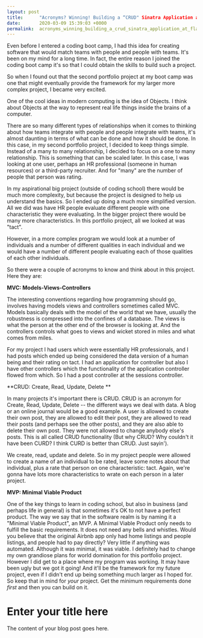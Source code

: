 ```yaml
---
layout: post
title:      "Acronyms? Winning! Building a “CRUD" Sinatra Application at Flatiron"
date:       2020-03-09 15:39:03 +0000
permalink:  acronyms_winning_building_a_crud_sinatra_application_at_flatiron
---
```




Even before I entered a coding boot camp, I had this idea for creating software that would match teams with people and people with teams. It's been on my mind for a long time. In fact, the entire reason I joined the coding boot camp it's so that I could obtain the skills to build such a project.

So when I found out that the second portfolio project at my boot camp was one that might eventually provide the framework for my larger more complex project, I became very excited. 

One of the cool ideas in modern computing is the idea of Objects. I think about Objects at the way to represent real life things inside the brains of a computer. 

There are so many different types of relationships when it comes to thinking about how teams integrate with people and people integrate with teams, it's almost daunting in terms of what can be done and how it should be done. In this case, in my second portfolio project, I decided to keep things simple. Instead of a many to many relationship, I decided to focus on a one to many relationship. This is something that can be scaled later. In this case, I was looking at one user, perhaps an HR professional (someone in human resources) or a third-party recruiter. And for "many" are the number of people that person was rating. 

In my aspirational big project (outside of coding school) there would be much more complexity, but because the project is designed to help us understand the basics. So I ended up doing a much more simplified version. All we did was have HR people evaluate different people with one characteristic they were evaluating. In the bigger project there would be many more characteristics. In this portfolio project, all we looked at was "tact".

However, in a more complex program we would look at a number of individuals and a number of different qualities in each individual and we would have a number of different people evaluating each of those qualities of each other individuals.

So there were a couple of acronyms to know and think about in this project. Here they are:

**MVC: Models-Views-Controllers**

The interesting conventions regarding how programming should go, involves having models views and controllers sometimes called MVC. Models basically deals with the model of the world that we have, usually the robustness is compressed into the confines of  a database. 
The views is what the person at the other end of the browser is looking at. And the controllers controls what goes to views and wicket stored in miles and what comes from miles.

For my project I had users which were essentially HR professionals, and I had posts which ended up being considered the data version of a human being and their rating on tact. I had an application for controller but also I have other controllers which the functionality of the application controller flowed from which. So I had a post controller at the sessions controller. 

**CRUD: Create, Read, Update, Delete **

In many projects it's important there is CRUD. CRUD is an acronym for Create, Read, Update, Delete -- the different ways we deal with data. A blog or an online journal would be a good example. A user is allowed to create their own post, they are allowed to edit their post, they are allowed to read their posts (and perhaps see the other posts), and they are also able to delete their own post. They were not allowed to change anybody else's posts. This is all called CRUD functionality (But why CRUD? Why couldn't it have been CURD? I think CURD is better than CRUD. Just sayin'). 

We create, read, update and delete. So in my project people were allowed to create a name of an individual to be rated, leave some notes about that individual, plus a rate that person on one characteristic: tact. Again, we're gonna have lots more characteristics to wrate on each person in a later project. 

**MVP: Minimal Viable Product**

One of the key things to learn in coding school, but also in business (and perhaps life in general) is that sometimes it's OK to not have a perfect product. The way we say that in the software realm is by naming it a "Minimal Viable Product", an MVP. A Minimal Viable Product only needs to fulfill the basic requirements. It does not need any bells and whistles. Would you believe that the original Airbnb app only had home listings and people listings, and people had to pay directly? Very little if anything was automated. Although it was minimal, it was viable. I definitely had to change my own grandiose plans for world domination for this portfolio project. However I did get to a place where my program was working. It may have been ugly but we got it going! And it'll be the framework for my future project, even if I didn't end up being something much larger as I hoped for. So keep that in mind for *your* project. Get the minimum requirements done *first* and then you can build on it.
# Enter your title here

The content of your blog post goes here.
